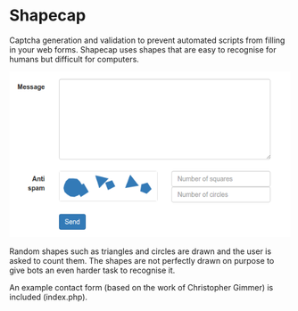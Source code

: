 Shapecap
============
Captcha generation and validation to prevent automated scripts from filling in your web forms. Shapecap uses shapes that are easy to recognise for humans but difficult for computers. 

![screenshot](https://github.com/dirkjan00001/Shapecap/blob/gh-pages/images/Screenshot.png?raw=true)

Random shapes such as triangles and circles are drawn and the user is asked to count them. The shapes are not perfectly drawn on purpose to give bots an even harder task to recognise it.

An example contact form (based on the work of Christopher Gimmer) is included (index.php).
